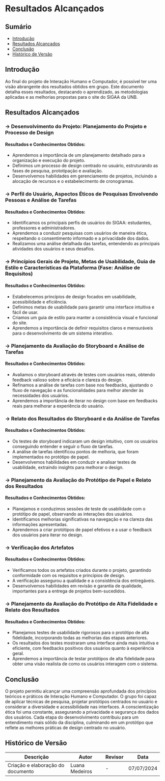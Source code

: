 # Resultados Alcançados 

## Sumário

- [Introdução](#introdução)
- [Resultados Alcançados](#resultados-alcançados)
- [Conclusão](#conclusão)
- [Histórico de Versão](#histórico-de-versão)


## Introdução
Ao final do projeto de Interação Humano e Computador, é possível ter uma visão abrangente dos resultados obtidos em grupo. Este documento detalha esses resultados, destacando o aprendizado, as metodologias aplicadas e as melhorias propostas para o site do SIGAA da UNB.

## Resultados Alcançados

### -> Desenvolvimento do Projeto: Planejamento do Projeto e Processo de Design
#### Resultados e Conhecimentos Obtidos:
- Aprendemos a importância de um planejamento detalhado para a organização e execução do projeto.
- Definimos um processo de design centrado no usuário, estruturando as fases de pesquisa, prototipação e avaliação.
- Desenvolvemos habilidades em gerenciamento de projetos, incluindo a alocação de recursos e o estabelecimento de cronogramas.


### -> Perfil do Usuário, Aspectos Éticos de Pesquisas Envolvendo Pessoas e Análise de Tarefas
#### Resultados e Conhecimentos Obtidos:
- Identificamos os principais perfis de usuários do SIGAA: estudantes, professores e administradores.
- Aprendemos a conduzir pesquisas com usuários de maneira ética, respeitando o consentimento informado e a privacidade dos dados.
- Realizamos uma análise detalhada das tarefas, entendendo as principais atividades dos usuários e seus desafios.


### -> Princípios Gerais de Projeto, Metas de Usabilidade, Guia de Estilo e Características da Plataforma (Fase: Análise de Requisitos)
#### Resultados e Conhecimentos Obtidos:
- Estabelecemos princípios de design focados em usabilidade, acessibilidade e eficiência.
- Definimos metas de usabilidade para garantir uma interface intuitiva e fácil de usar.
- Criamos um guia de estilo para manter a consistência visual e funcional do site.
- Aprendemos a importância de definir requisitos claros e mensuráveis para o desenvolvimento de um sistema interativo.


### -> Planejamento da Avaliação do Storyboard e Análise de Tarefas
#### Resultados e Conhecimentos Obtidos:
- Avaliamos o storyboard através de testes com usuários reais, obtendo feedback valioso sobre a eficácia e clareza do design.
- Refinamos a análise de tarefas com base nos feedbacks, ajustando o fluxo de navegação e as funcionalidades para melhor atender às necessidades dos usuários.
- Aprendemos a importância de iterar no design com base em feedbacks reais para melhorar a experiência do usuário.


### -> Relato dos Resultados do Storyboard e da Análise de Tarefas
#### Resultados e Conhecimentos Obtidos:
- Os testes de storyboard indicaram um design intuitivo, com os usuários conseguindo entender e seguir o fluxo de tarefas.
- A análise de tarefas identificou pontos de melhoria, que foram implementados no protótipo de papel.
- Desenvolvemos habilidades em conduzir e analisar testes de usabilidade, extraindo insights para melhorar o design.


### -> Planejamento da Avaliação do Protótipo de Papel e Relato dos Resultados
#### Resultados e Conhecimentos Obtidos:
- Planejamos e conduzimos sessões de teste de usabilidade com o protótipo de papel, observando as interações dos usuários.
- Identificamos melhorias significativas na navegação e na clareza das informações apresentadas.
- Aprendemos a criar protótipos de papel efetivos e a usar o feedback dos usuários para iterar no design.


### -> Verificação dos Artefatos
#### Resultados e Conhecimentos Obtidos:
- Verificamos todos os artefatos criados durante o projeto, garantindo conformidade com os requisitos e princípios de design.
- A verificação assegurou a qualidade e a consistência dos entregáveis.
- Desenvolvemos habilidades em revisão e garantia de qualidade, importantes para a entrega de projetos bem-sucedidos.


### -> Planejamento da Avaliação do Protótipo de Alta Fidelidade e Relato dos Resultados
#### Resultados e Conhecimentos Obtidos:
- Planejamos testes de usabilidade rigorosos para o protótipo de alta fidelidade, incorporando todas as melhorias das etapas anteriores.
- Os resultados dos testes mostraram uma interface ainda mais intuitiva e eficiente, com feedbacks positivos dos usuários quanto à experiência geral.
- Aprendemos a importância de testar protótipos de alta fidelidade para obter uma visão realista de como os usuários interagem com o sistema.


## Conclusão
O projeto permitiu alcançar uma compreensão aprofundada dos princípios teóricos e práticos de Interação Humano e Computador. O grupo foi capaz de aplicar técnicas de pesquisa, projetar protótipos centrados no usuário e considerar a diversidade e acessibilidade nas interfaces. A conscientização ética foi uma constante, assegurando a privacidade e segurança dos dados dos usuários. Cada etapa do desenvolvimento contribuiu para um entendimento mais sólido da disciplina, culminando em um protótipo que reflete as melhores práticas de design centrado no usuário.


## Histórico de Versão

| Descrição                    | Autor | Revisor | Data       |
|------------------------------|-------|---------|------------|
| Criação e elaboração do documento  | Luana Medeiros | - | 07/07/2024 |
